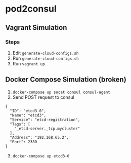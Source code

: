 # pod2consul

## Vagrant Simulation

### Steps

1. Edit `generate-cloud-configs.sh`
2. Run `generate-cloud-configs.sh`
3. Run `vagrant up`

## Docker Compose Simulation (broken)

1. `docker-compose up socat consul consul-agent`
2. Send POST request to consul
  ```
  {
    "ID": "etcd3-0",
    "Name": "etcd3",
    "Service": "etcd-registration",
    "Tags": [
      "_etcd-server._tcp.mycluster"
    ],
    "Address": "192.168.65.2",
    "Port": 2380
  }
  ```
3. `docker-compose up etcd3-0`
